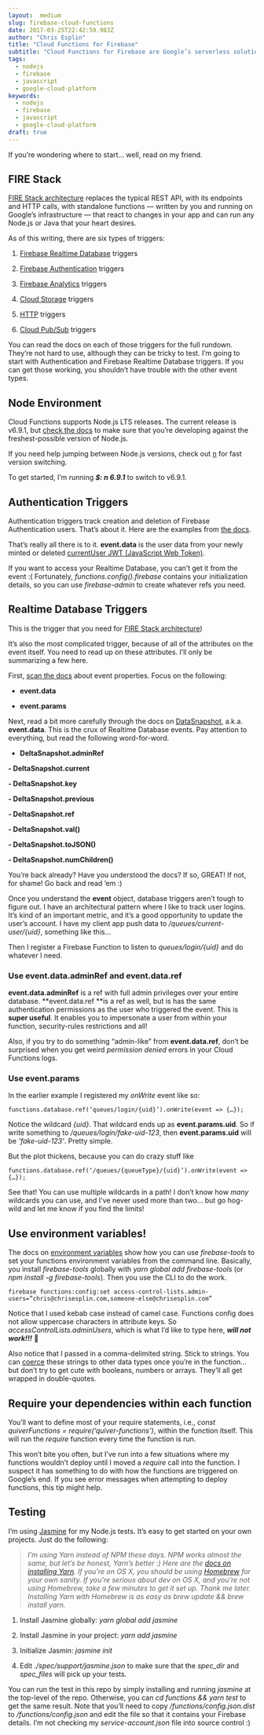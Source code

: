 ```yaml
---
layout:  medium
slug: firebase-cloud-functions
date: 2017-03-25T22:42:59.983Z
author: "Chris Esplin"
title: "Cloud Functions for Firebase"
subtitle: "Cloud Functions for Firebase are Google’s serverless solution for Firebase apps. They can be used as the (R)eactor functions for FIRE Stack app architecture. If you’ve developed with firebase-queue, AWS Lambda or some other Functions-as-a-Service architecture, Cloud Functions for Firebase should feel natural… just a lot slicker and easier to use :)"
tags:
  - nodejs
  - firebase
  - javascript
  - google-cloud-platform
keywords:
  - nodejs
  - firebase
  - javascript
  - google-cloud-platform
draft: true
---
```


If you’re wondering where to start… well, read on my friend.


## **FIRE Stack**

[FIRE Stack architecture](https://howtofirebase.com/fire-stack-4195a13daf96) replaces the typical REST API, with its endpoints and HTTP calls, with standalone functions — written by you and running on Google’s infrastructure — that react to changes in your app and can run any Node.js or Java that your heart desires.

As of this writing, there are six types of triggers:

1. [Firebase Realtime Database](https://firebase.google.com/docs/functions/database-events) triggers

2. [Firebase Authentication](https://firebase.google.com/docs/functions/auth-events) triggers

3. [Firebase Analytics](https://firebase.google.com/docs/functions/analytics-events) triggers

4. [Cloud Storage](https://firebase.google.com/docs/functions/gcp-storage-events) triggers

5. [HTTP](https://firebase.google.com/docs/functions/http-events) triggers

6. [Cloud Pub/Sub](https://firebase.google.com/docs/functions/pubsub-events) triggers

You can read the docs on each of those triggers for the full rundown. They’re not hard to use, although they can be tricky to test. I’m going to start with Authentication and Firebase Realtime Database triggers. If you can get those working, you shouldn’t have trouble with the other event types.

## **Node Environment**

Cloud Functions supports Node.js LTS releases. The current release is v6.9.1, but [check the docs](https://cloud.google.com/functions/docs/writing/) to make sure that you’re developing against the freshest-possible version of Node.js.

If you need help jumping between Node.js versions, check out [n](https://github.com/tj/n) for fast version switching.

To get started, I’m running ***$: n 6.9.1*** to switch to v6.9.1.

## **Authentication Triggers**

Authentication triggers track creation and deletion of Firebase Authentication users. That’s about it. Here are the examples from [the docs](https://firebase.google.com/docs/functions/auth-events).


That’s really all there is to it. **event.data** is the user data from your newly minted or deleted [currentUser JWT (JavaScript Web Token)](https://firebase.google.com/docs/auth/users).

If you want to access your Realtime Database, you can’t get it from the event :( Fortunately, *functions.config().firebase* contains your initialization details, so you can use *firebase-admin* to create whatever refs you need.


## **Realtime Database Triggers**

This is the trigger that you need for [FIRE Stack architecture](https://howtofirebase.com/fire-stack-4195a13daf96))

It’s also the most complicated trigger, because of all of the attributes on the event itself. You need to read up on these attributes. I’ll only be summarizing a few here.

First, [scan the docs](https://firebase.google.com/docs/reference/functions/functions.Event#properties) about event properties. Focus on the following:

- **event.data**

- **event.params**

Next, read a bit more carefully through the docs on [DataSnapshot](https://firebase.google.com/docs/reference/js/firebase.database.DataSnapshot), a.k.a. **event.data**. This is the crux of Realtime Database events. Pay attention to everything, but read the following word-for-word.

- **DeltaSnapshot.adminRef**

**- DeltaSnapshot.current**

**- DeltaSnapshot.key**

**- DeltaSnapshot.previous**

**- DeltaSnapshot.ref**

**- DeltaSnapshot.val()**

**- DeltaSnapshot.toJSON()**

**- DeltaSnapshot.numChildren()**

You’re back already? Have you understood the docs? If so, GREAT! If not, for shame! Go back and read ’em :)

Once you understand the **event** object, database triggers aren’t tough to figure out. I have an architectural pattern where I like to track user logins. It’s kind of an important metric, and it’s a good opportunity to update the user’s account. I have my client app push data to */queues/current-user/{uid}*, something like this…


Then I register a Firebase Function to listen to *queues/login/{uid}* and do whatever I need.


### **Use event.data.adminRef and event.data.ref**

**event.data.adminRef** is a ref with full admin privileges over your entire database. **event.data.ref **is a ref as well, but is has the same authentication permissions as the user who triggered the event. This is **super useful**. It enables you to impersonate a user from within your function, security-rules restrictions and all!

Also, if you try to do something “admin-like” from **event.data.ref**, don’t be surprised when you get weird *permission denied* errors in your Cloud Functions logs.

### Use event.params

In the earlier example I registered my *onWrite* event like so:

```
functions.database.ref(‘queues/login/{uid}’).onWrite(event => {…});
```


Notice the wildcard *{uid}*. That wildcard ends up as **event.params.uid**. So if write something to */queues/login/fake-uid-123*, then **event.params.uid** will be *’fake-uid-123'*. Pretty simple.

But the plot thickens, because you can do crazy stuff like

```
functions.database.ref(‘/queues/{queueType}/{uid}’).onWrite(event => {…});
```


See that! You can use multiple wildcards in a path! I don’t know how *many* wildcards you can use, and I’ve never used more than two… but go hog-wild and let me know if you find the limits!

## **Use environment variables!**

The docs on [environment variables](https://firebase.google.com/docs/functions/config-env) show how you can use *firebase-tools* to set your functions environment variables from the command line. Basically, you install *firebase-tools* globally with *yarn global add firebase-tools* (or *npm install -g firebase-tools*). Then you use the CLI to do the work.

```
firebase functions:config:set access-control-lists.admin-users=”chris@chrisesplin.com,someone-else@chrisesplin.com”
```


Notice that I used kebab case instead of camel case. Functions config does not allow uppercase characters in attribute keys. So *accessControlLists.adminUsers*, which is what I’d like to type here, ***will not work!!!*** 👹

Also notice that I passed in a comma-delimited string. Stick to strings. You can [coerce](https://github.com/getify/You-Dont-Know-JS/blob/master/types%20%26%20grammar/ch4.md) these strings to other data types once you’re in the function… but don’t try to get cute with booleans, numbers or arrays. They’ll all get wrapped in double-quotes.

## **Require your dependencies within each function**

You’ll want to define most of your require statements, i.e., *const quiverFunctions = require(‘quiver-functions’)*, within the function itself. This will run the *require* function every time the function is run.

This won’t bite you often, but I’ve run into a few situations where my functions wouldn’t deploy until I moved a *require* call into the function. I suspect it has something to do with how the functions are triggered on Google’s end. If you see error messages when attempting to deploy functions, this tip might help.


## **Testing**

I’m using [Jasmine](https://jasmine.github.io/2.0/node.html) for my Node.js tests. It’s easy to get started on your own projects. Just do the following:
> *I’m using Yarn instead of NPM these days. NPM works almost the same, but let’s be honest, Yarn’s better :)*
> *Here are the [docs on installing Yarn](https://yarnpkg.com/lang/en/docs/install/).*
> *If you’re on OS X, you should be using [Homebrew](https://brew.sh/) for your own sanity.*
> *If you’re serious about dev on OS X, and you’re not using Homebrew, take a few minutes to get it set up. Thank me later.*
> *Installing Yarn with Homebrew is as easy as *brew update && brew install yarn*.*

1. Install Jasmine globally: *yarn global add jasmine*

2. Install Jasmine in your project: *yarn add jasmine*

3. Initialize Jasmin: *jasmine init*

4. Edit *./spec/support/jasmine.json* to make sure that the *spec_dir* and *spec_files* will pick up your tests.

You can run the test in this repo by simply installing and running *jasmine* at the top-level of the repo. Otherwise, you can *cd functions && yarn test* to get the same result. Note that you’ll need to copy */functions/config.json.dist* to */functions/config.json* and edit the file so that it contains your Firebase details. I’m not checking my *service-account.json* file into source control :)